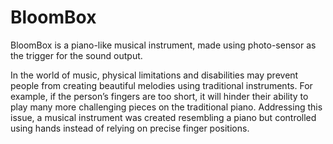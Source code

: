 # BloomBox
BloomBox is a piano-like musical instrument, made using photo-sensor as the trigger for the sound output.

In the world of music, physical limitations and disabilities may prevent people from creating beautiful melodies using traditional instruments. For example, if the person’s fingers are too short, it will hinder their ability to play many more challenging pieces on the traditional piano. Addressing this issue, a musical instrument was created resembling a piano but controlled using hands instead of relying on precise finger positions.
